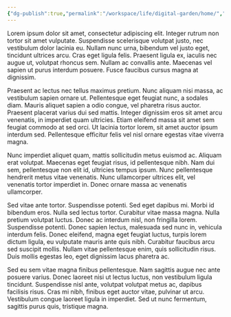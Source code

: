 ```yaml
---
{"dg-publish":true,"permalink":"/workspace/life/digital-garden/home/","tags":["gardenEntry"],"created":"2024-02-14T05:08:23.020+09:00","updated":"2024-02-14T06:05:41.914+09:00"}
---
```


Lorem ipsum dolor sit amet, consectetur adipiscing elit. Integer rutrum non tortor sit amet vulputate. Suspendisse scelerisque volutpat justo, nec vestibulum dolor lacinia eu. Nullam nunc urna, bibendum vel justo eget, tincidunt ultrices arcu. Cras eget ligula felis. Praesent ligula ex, iaculis nec augue ut, volutpat rhoncus sem. Nullam ac convallis ante. Maecenas vel sapien ut purus interdum posuere. Fusce faucibus cursus magna at dignissim.

Praesent ac lectus nec tellus maximus pretium. Nunc aliquam nisi massa, ac vestibulum sapien ornare ut. Pellentesque eget feugiat nunc, a sodales diam. Mauris aliquet sapien a odio congue, vel pharetra risus auctor. Praesent placerat varius dui sed mattis. Integer dignissim eros sit amet arcu venenatis, in imperdiet quam ultricies. Etiam eleifend massa sit amet sem feugiat commodo at sed orci. Ut lacinia tortor lorem, sit amet auctor ipsum interdum sed. Pellentesque efficitur felis vel nisl ornare egestas vitae viverra magna.

Nunc imperdiet aliquet quam, mattis sollicitudin metus euismod ac. Aliquam erat volutpat. Maecenas eget feugiat risus, id pellentesque nibh. Nam dui sem, pellentesque non elit id, ultricies tempus ipsum. Nunc pellentesque hendrerit metus vitae venenatis. Nunc ullamcorper ultrices elit, vel venenatis tortor imperdiet in. Donec ornare massa ac venenatis ullamcorper.

Sed vitae ante tortor. Suspendisse potenti. Sed eget dapibus mi. Morbi id bibendum eros. Nulla sed lectus tortor. Curabitur vitae massa magna. Nulla pretium volutpat luctus. Donec ac interdum nisl, non fringilla lorem. Suspendisse potenti. Donec sapien lectus, malesuada sed nunc in, vehicula interdum felis. Donec eleifend, magna eget feugiat luctus, turpis lorem dictum ligula, eu vulputate mauris ante quis nibh. Curabitur faucibus arcu sed suscipit mollis. Nullam vitae pellentesque enim, quis sollicitudin risus. Duis mollis egestas leo, eget dignissim lacus pharetra ac.

Sed eu sem vitae magna finibus pellentesque. Nam sagittis augue nec ante posuere varius. Donec laoreet nisi ut lectus luctus, non vestibulum ligula tincidunt. Suspendisse nisl ante, volutpat volutpat metus ac, dapibus facilisis risus. Cras mi nibh, finibus eget auctor vitae, pulvinar ut arcu. Vestibulum congue laoreet ligula in imperdiet. Sed ut nunc fermentum, sagittis purus quis, tristique magna.